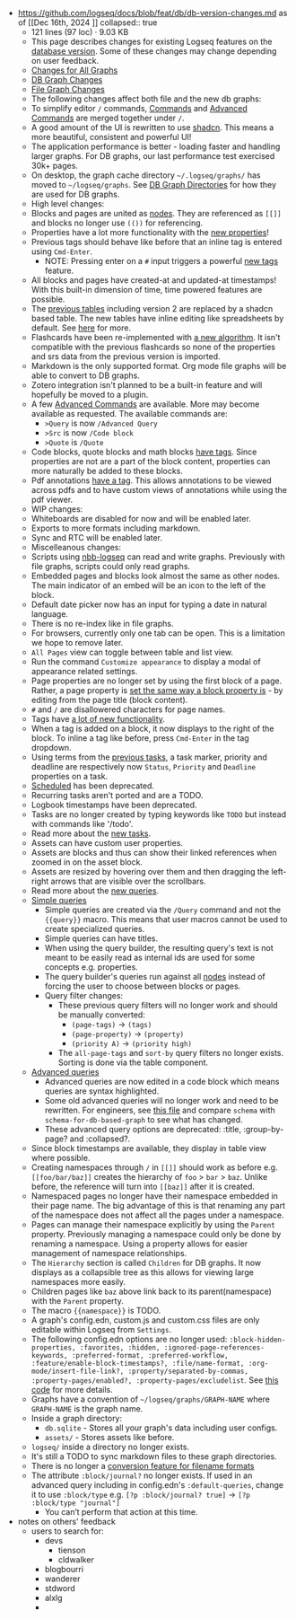 - https://github.com/logseq/docs/blob/feat/db/db-version-changes.md as of [[Dec 16th, 2024 ]]
  collapsed:: true
	- 121 lines (97 loc) · 9.03 KB
	- This page describes changes for existing Logseq features on the [database version](https://github.com/logseq/logseq/pull/9858). Some of these changes may change depending on user feedback.
	- [Changes for All Graphs](https://github.com/logseq/docs/blob/feat/db/db-version-changes.md#changes-for-all-graphs)
	- [DB Graph Changes](https://github.com/logseq/docs/blob/feat/db/db-version-changes.md#db-graph-changes)
	- [File Graph Changes](https://github.com/logseq/docs/blob/feat/db/db-version-changes.md#file-graph-changes)
	- The following changes affect both file and the new db graphs:
	- To simplify editor `/` commands, [Commands](https://docs.logseq.com/#/page/commands) and [Advanced Commands](https://docs.logseq.com/#/page/advanced%20commands) are merged together under `/`.
	- A good amount of the UI is rewritten to use [shadcn](https://github.com/shadcn-ui/ui). This means a more beautiful, consistent and powerful UI!
	- The application performance is better - loading faster and handling larger graphs. For DB graphs, our last performance test exercised 30k+ pages.
	- On desktop, the graph cache directory `~/.logseq/graphs/` has moved to `~/logseq/graphs`. See [DB Graph Directories](https://github.com/logseq/docs/blob/feat/db/db-version-changes.md#db-graph-directories) for how they are used for DB graphs.
	- High level changes:
	- Blocks and pages are united as [nodes](https://github.com/logseq/docs/blob/feat/db/db-version.md#nodes). They are referenced as `[[]]` and blocks no longer use `(())` for referencing.
	- Properties have a lot more functionality with the [new properties](https://github.com/logseq/docs/blob/feat/db/db-version.md#properties)!
	- Previous tags should behave like before that an inline tag is entered using `Cmd-Enter`.
		- NOTE: Pressing enter on a `#` input triggers a powerful [new tags](https://github.com/logseq/docs/blob/feat/db/db-version.md#new-tags) feature.
	- All blocks and pages have created-at and updated-at timestamps! With this built-in dimension of time, time powered features are possible.
	- The [previous tables](https://docs.logseq.com/#/page/tables) including version 2 are replaced by a shadcn based table. The new tables have inline editing like spreadsheets by default. See [here](https://github.com/logseq/docs/blob/feat/db/db-version.md#tables) for more.
	- Flashcards have been re-implemented with [a new algorithm](https://github.com/open-spaced-repetition/free-spaced-repetition-scheduler). It isn't compatible with the previous flashcards so none of the properties and srs data from the previous version is imported.
	- Markdown is the only supported format. Org mode file graphs will be able to convert to DB graphs.
	- Zotero integration isn't planned to be a built-in feature and will hopefully be moved to a plugin.
	- A few [Advanced Commands](https://docs.logseq.com/#/page/advanced%20commands) are available. More may become available as requested. The available commands are:
		- `>Query` is now `/Advanced Query`
		- `>Src` is now `/Code block`
		- `>Quote` is `/Quote`
	- Code blocks, quote blocks and math blocks [have tags](https://github.com/logseq/docs/blob/feat/db/db-version.md#more-new-tags). Since properties are not are a part of the block content, properties can more naturally be added to these blocks.
	- Pdf annotations [have a tag](https://github.com/logseq/docs/blob/feat/db/db-version.md#more-new-tags). This allows annotations to be viewed across pdfs and to have custom views of annotations while using the pdf viewer.
	- WIP changes:
	- Whiteboards are disabled for now and will be enabled later.
	- Exports to more formats including markdown.
	- Sync and RTC will be enabled later.
	- Miscelleanous changes:
	- Scripts using [nbb-logseq](https://github.com/logseq/nbb-logseq) can read and write graphs. Previously with file graphs, scripts could only read graphs.
	- Embedded pages and blocks look almost the same as other nodes. The main indicator of an embed will be an icon to the left of the block.
	- Default date picker now has an input for typing a date in natural language.
	- There is no re-index like in file graphs.
	- For browsers, currently only one tab can be open. This is a limitation we hope to remove later.
	- `All Pages` view can toggle between table and list view.
	- Run the command `Customize appearance` to display a modal of appearance related settings.
	- Page properties are no longer set by using the first block of a page. Rather, a page property is [set the same way a block property is](https://github.com/logseq/docs/blob/feat/db/db-version.md#add-and-edit-property-values) \- by editing from the page title (block content).
	- `#` and `/` are disallowered characters for page names.
	- Tags have [a lot of new functionality](https://github.com/logseq/docs/blob/feat/db/db-version.md#new-tags).
	- When a tag is added on a block, it now displays to the right of the block. To inline a tag like before, press `Cmd-Enter` in the tag dropdown.
	- Using terms from the [previous tasks](https://docs.logseq.com/#/page/tasks), a task marker, priority and deadline are respectively now `Status`, `Priority` and `Deadline` properties on a task.
	- [Scheduled](https://docs.logseq.com/#/page/tasks/block/deadline%20and%20scheduled) has been deprecated.
	- Recurring tasks aren't ported and are a TODO.
	- Logbook timestamps have been deprecated.
	- Tasks are no longer created by typing keywords like `TODO` but instead with commands like '/todo'.
	- Read more about the [new tasks](https://github.com/logseq/docs/blob/feat/db/db-version.md#tasks).
	- Assets can have custom user properties.
	- Assets are blocks and thus can show their linked references when zoomed in on the asset block.
	- Assets are resized by hovering over them and then dragging the left-right arrows that are visible over the scrollbars.
	- Read more about the [new queries](https://github.com/logseq/docs/blob/feat/db/db-version.md#queries).
	- [Simple queries](https://docs.logseq.com/#/page/queries)
		- Simple queries are created via the `/Query` command and not the `{{query}}` macro. This means that user macros cannot be used to create specialized queries.
		- Simple queries can have titles.
		- When using the query builder, the resulting query's text is not meant to be easily read as internal ids are used for some concepts e.g. properties.
		- The query builder's queries run against all [nodes](https://github.com/logseq/docs/blob/feat/db/db-version.md#nodes) instead of forcing the user to choose between blocks or pages.
		- Query filter changes:
			- These previous query filters will no longer work and should be manually converted:
				- `(page-tags)` \-> `(tags)`
				- `(page-property)` \-> `(property)`
				- `(priority A)` \-> `(priority high)`
			- The `all-page-tags` and `sort-by` query filters no longer exists. Sorting is done via the table component.
	- [Advanced queries](https://docs.logseq.com/#/page/advanced%20queries)
		- Advanced queries are now edited in a code block which means queries are syntax highlighted.
		- Some old advanced queries will no longer work and need to be rewritten. For engineers, see [this file](https://github.com/logseq/logseq/blob/feat/db/deps/db/src/logseq/db/frontend/schema.cljs) and compare `schema` with `schema-for-db-based-graph` to see what has changed.
		- These advanced query options are deprecated: :title, :group-by-page? and :collapsed?.
	- Since block timestamps are available, they display in table view where possible.
	- Creating namespaces through `/` in `[[]]` should work as before e.g. `[[foo/bar/baz]]` creates the hierarchy of `foo` \> `bar` \> `baz`. Unlike before, the reference will turn into `[[baz]]` after it is created.
	- Namespaced pages no longer have their namespace embedded in their page name. The big advantage of this is that renaming any part of the namespace does not affect all the pages under a namespace.
	- Pages can manage their namespace explicitly by using the `Parent` property. Previously managing a namespace could only be done by renaming a namespace. Using a property allows for easier management of namespace relationships.
	- The `Hierarchy` section is called `Children` for DB graphs. It now displays as a collapsible tree as this allows for viewing large namespaces more easily.
	- Children pages like `baz` above link back to its parent(namespace) with the `Parent` property.
	- The macro `{{namespace}}` is TODO.
	- A graph's config.edn, custom.js and custom.css files are only editable within Logseq from `Settings`.
	- The following config.edn options are no longer used: `:block-hidden-properties, :favorites, :hidden, :ignored-page-references-keywords, :preferred-format, :preferred-workflow, :feature/enable-block-timestamps?, :file/name-format, :org-mode/insert-file-link?, :property/separated-by-commas, :property-pages/enabled?, :property-pages/excludelist`. See [this code](https://github.com/logseq/logseq/blob/043927031e11053a837d8289e3334368e6647bea/src/main/frontend/handler/common/config%5Fedn.cljs#L89-L115) for more details.
	- Graphs have a convention of `~/logseq/graphs/GRAPH-NAME` where `GRAPH-NAME` is the graph name.
	- Inside a graph directory:
		- `db.sqlite` \- Stores all your graph's data including user configs.
		- `assets/` \- Stores assets like before.
	- `logseq/` inside a directory no longer exists.
	- It's still a TODO to sync markdown files to these graph directories.
	- There is no longer a [conversion feature for filename formats](https://docs.logseq.com/#/page/filename%20format)
	- The attribute `:block/journal?` no longer exists. If used in an advanced query including in config.edn's `:default-queries`, change it to use `:block/type` e.g. `[?p :block/journal? true]` \-> `[?p :block/type "journal"]`
		- You can’t perform that action at this time.
- notes on others' feedback
	- users to search for:
		- devs
			- tienson
			- cldwalker
		- blogbourri
		- wanderer
		- stdword
		- alxlg
		-